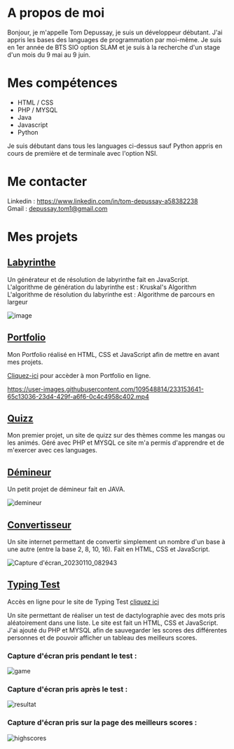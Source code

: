 # A propos de moi

Bonjour, je m'appelle Tom Depussay, je suis un développeur débutant. J'ai appris les bases des languages de programmation par moi-même.
Je suis en 1er année de BTS SIO option SLAM et je suis à la recherche d'un stage d'un mois du 9 mai au 9 juin.


# Mes compétences

- HTML / CSS
- PHP / MYSQL
- Java
- Javascript
- Python

Je suis débutant dans tous les languages ci-dessus sauf Python appris en cours de première et de terminale avec l'option NSI.


# Me contacter

Linkedin : https://www.linkedin.com/in/tom-depussay-a58382238 </br>
Gmail : depussay.tom1@gmail.com


# Mes projets 

## <a href="https://github.com/tomdepussay/maze">Labyrinthe</a>

Un générateur et de résolution de labyrinthe fait en JavaScript. <br>
L'algorithme de génération du labyrinthe est : Kruskal's Algorithm <br>
L'algorithme de résolution du labyrinthe est : Algorithme de parcours en largeur

![image](https://github.com/tomdepussay/tomdepussay/assets/109548814/1a2e657a-8e3e-49a1-9b84-f4d55b3ae826)

## <a href="https://github.com/tomdepussay/portfolio">Portfolio</a>

Mon Portfolio réalisé en HTML, CSS et JavaScript afin de mettre en avant mes projets.

<a href="http://51.15.218.4" target="_blank">Cliquez-ici</a> pour accèder à mon Portfolio en ligne.


https://user-images.githubusercontent.com/109548814/233153641-65c13036-23d4-429f-a6f6-0c4c4958c402.mp4


## <a href="https://github.com/tomdepussay/quizz">Quizz</a>

Mon premier projet, un site de quizz sur des thèmes comme les mangas ou les animés. Géré avec PHP et MYSQL ce site m'a permis d'apprendre et de m'exercer avec ces languages.


## <a href="https://github.com/tomdepussay/demineur">Démineur</a>

Un petit projet de démineur fait en JAVA.

![demineur](https://user-images.githubusercontent.com/109548814/205096287-307d9470-22d5-410a-a101-ce3868694d15.png)


## <a href="https://github.com/tomdepussay/convertisseur">Convertisseur</a>

Un site internet permettant de convertir simplement un nombre d'un base à une autre (entre la base 2, 8, 10, 16). Fait en HTML, CSS et JavaScript.

![Capture d'écran_20230110_082943](https://user-images.githubusercontent.com/109548814/211488643-d3bfcb06-de90-4221-8ecf-abc19b0e1079.png)

## <a href="https://github.com/tomdepussay/typing-test">Typing Test</a>

Accès en ligne pour le site de Typing Test <a href="http://51.15.218.4/typing" target="_blank">cliquez ici</a>

Un site permettant de réaliser un test de dactylographie avec des mots pris aléatoirement dans une liste. Le site est fait un HTML, CSS et JavaScript.
J'ai ajouté du PHP et MYSQL afin de sauvegarder les scores des différentes personnes et de pouvoir afficher un tableau des meilleurs scores.

### Capture d'écran pris pendant le test :

![game](https://user-images.githubusercontent.com/109548814/218255837-3e93f9c7-f09b-4c45-af96-b80d09f7578f.PNG)

### Capture d'écran pris après le test : 

![resultat](https://user-images.githubusercontent.com/109548814/218255853-18285f24-2106-49d7-9720-c75675977cd4.PNG)

### Capture d'écran pris sur la page des meilleurs scores :

![highscores](https://user-images.githubusercontent.com/109548814/218255859-2fa416a1-d7fd-481a-abec-ad79de9e1e6f.PNG)


